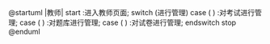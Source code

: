 @startuml
|教师|
start
:进入教师页面;
switch (进行管理)
case (  )
  :对考试进行管理;
case (  ) 
  :对题库进行管理;
case (  )
  :对试卷进行管理;
endswitch
stop
@enduml